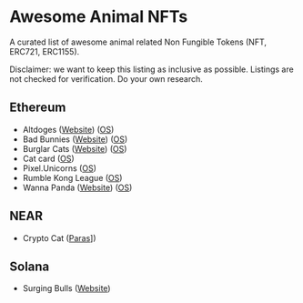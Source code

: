 # Awesome Animal NFTs

A curated list of awesome animal related Non Fungible Tokens (NFT, ERC721, ERC1155).

Disclaimer: we want to keep this listing as inclusive as possible. Listings are not checked for verification. Do your own research.

## Ethereum

* Altdoges ([Website](https://www.altdoges.com/)) ([OS](https://opensea.io/collection/altdoges))
* Bad Bunnies ([Website](https://badbunniesnft.com/)) ([OS](https://opensea.io/collection/bad-bunnies-nft))
* Burglar Cats ([Website](https://burglarcats.com/)) ([OS](https://opensea.io/collection/burglarcatsnft))
* Cat card ([OS](https://opensea.io/collection/cat-card))
* Pixel.Unicorns ([OS](https://opensea.io/collection/pixel-unicorns-))
* Rumble Kong League ([OS](https://opensea.io/collection/rumble-kong-league))
* Wanna Panda ([Website](https://wannapanda.com/)) ([OS](https://opensea.io/collection/wannapandaofficial))

## NEAR

* Crypto Cat ([Paras](https://paras.id/collection/crypto-cat-by-diaxnear)])

## Solana

* Surging Bulls ([Website](https://www.surgingbulls.com/))
